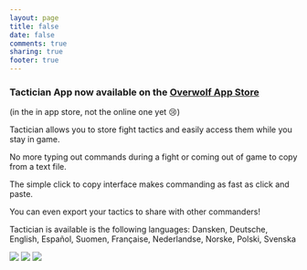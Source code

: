 ```yaml
---
layout: page
title: false
date: false
comments: true
sharing: true
footer: true
---
```

### Tactician App now available on the [Overwolf App Store](http://www.overwolf.com/)


(in the in app store, not the online one yet :cry:)

Tactician allows you to store fight tactics and easily access them while you stay in game.
  
No more typing out commands during a fight or coming out of game to copy from a text file.
  
The simple click to copy interface makes commanding as fast as click and paste.
  
You can even export your tactics to share with other commanders!
  
Tactician is available is the following languages: Dansken, Deutsche, English, Español, Suomen, Française, Nederlandse, Norske, Polski, Svenska

![](/images/Screenshot1.jpg)
![](/images/Screenshot2.jpg)
![](/images/Screenshot3.jpg)